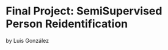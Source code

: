 Final Project: SemiSupervised Person Reidentification
=====================================================

by Luis González